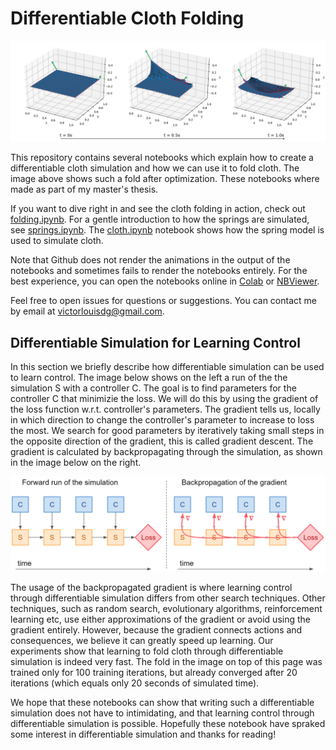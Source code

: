 # Differentiable Cloth Folding

![fold_optimized](/images/linear_15x15_opt.png)

This repository contains several notebooks which explain how to create a differentiable cloth simulation and how we can use it to fold cloth.
The image above shows such a fold after optimization.
These notebooks where made as part of my master's thesis. 

If you want to dive right in and see the cloth folding in action, check out [folding.ipynb](https://github.com/Victorlouisdg/differentiable-cloth-folding/blob/master/folding.ipynb).
For a gentle introduction to how the springs are simulated, see [springs.ipynb](https://github.com/Victorlouisdg/differentiable-cloth-folding/blob/master/springs.ipynb).
The [cloth.ipynb](https://github.com/Victorlouisdg/differentiable-cloth-folding/blob/master/cloth.ipynb) notebook shows how the spring model is used to simulate cloth.


Note that Github does not render the animations in the output of the notebooks and sometimes fails to render the notebooks entirely.
For the best experience, you can open the notebooks online in [Colab](https://colab.research.google.com/) or [NBViewer](https://nbviewer.jupyter.org/).


Feel free to open issues for questions or suggestions. You can contact me by email at victorlouisdg@gmail.com.

## Differentiable Simulation for Learning Control
In this section we briefly describe how differentiable simulation can be used to learn control.
The image below shows on the left a run of the the simulation S with a controller C.
The goal is to find parameters for the controller C that minimizie the loss.
We will do this by using the gradient of the loss function w.r.t. controller's parameters.
The gradient tells us, locally in which direction to change the controller's parameter to increase to loss the most.
We search for good parameters by iteratively taking small steps in the opposite direction of the gradient, this is called gradient descent.
The gradient is calculated by backpropagating through the simulation, as shown in the image below on the right.

![backprop](/images/forward_backward.png)

The usage of the backpropagated gradient is where learning control through differentiable simulation differs from other search techniques.
Other techniques, such as random search, evolutionary algorithms, reinforcement learning etc, use either approximations of the gradient or avoid using the gradient entirely.
However, because the gradient connects actions and consequences, we believe it can greatly speed up learning.
Our experiments show that learning to fold cloth through differentiable simulation is indeed very fast.
The fold in the image on top of this page was trained only for 100 training iterations, but already converged after 20 iterations (which equals only 20 seconds of simulated time).


We hope that these notebooks can show that writing such a differentiable simulation does not have to intimidating, and that learning control through differentiable simulation is possible.
Hopefully these notebook have spraked some interest in differentiable simulation and thanks for reading!

